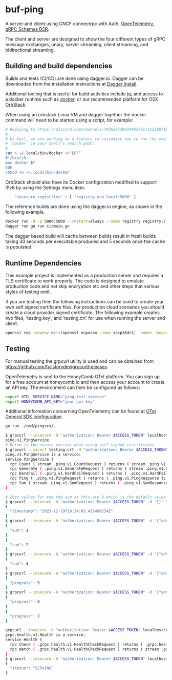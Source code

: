 # buf-ping

A server and client using CNCF connectrpc with Auth, [OpenTelemetry](https://opentelemetry.io), [gRPC Schemas BSR](https://buf.build).

The client and server are designed to show the four different types of gRPC message exchanges, unary, server streaming, client streaming, and bidirectional streaming.

## Building and build dependencies

Builds and tests (CI/CD) are done using dagger.io.  Dagger can be downloaded from the installation instructions at [Dagger Install](docs.dagger.io/cli).

Additional tooling that is useful for build activities include [jq](https://github.com/jqlang/jq), and access to a docker runtime such as [docker](https://docker.com), or our recommended platform for OSX [OrbStack](https://orbstack.dev).

When using an orbstack Linux VM and dagger together the docker command will need to be started using a script, for example:

```sh
# Replying to https://discord.com/channels/707636530424053791/1123687185837740053/1186907997532868618
#
# Hi Karl, we are working on a feature to customize how to run the engine container. In the meantime you could add a shell script called 
# `docker` in your shell’s search path:
#
cat > ~/.local/bin/docker <<‘EOF’
#!/bin/sh
mac docker $*
EOF
chmod +x ~/.local/bin/docker
```

OrbStack should also have its Docker configuration modified to support IPv6 by using the Settings menu item.

```sh
    "insecure-registries" : [ "registry.orb.local:5000" ]
```

The reference builds are done using the dagger.io engine, as shown in the following example.

```sh
docker run -d -p 5000:5000 --restart=always --name registry registry:2
dagger run go run ci/main.go
```

The dagger based build will cache between builds result in fresh builds taking 30 seconds per executable produced and 5 seconds once the cache is populated.

## Runtime Dependencies

This example project is implemented as a production server and requires a TLS certificate to work properly.  The code is designed to emulate production code and not skip encryption etc and other steps that various styles of testing omit.

If you are testing then the following instructions can be used to create your own self signed certificate files.  For production cloud scenarios you should create a cloud provider signed certificate.  The following example creates two files, 'testing.key', and 'testing.crt' for use when running the server and client.

```sh
openssl req -newkey ec:<(openssl ecparam -name secp384r1) -nodes -keyout testing.key -x509 -days 180 -out testing.crt -subj '/C=US/ST=CA/L=Sonoma/O=Karl Mutch, INC/OU=Org' -addext 'subjectAltName=DNS:localhost,IP:127.0.0.1'
```

## Testing

For manual testing the grpcurl utility is used and can be obtained from <https://github.com/fullstorydev/grpcurl/releases>.

OpenTelemetry is sent to the HoneyComb OTel platform.  You can sign up for a free account at honeycomb.io and then access your account to create an API key. The environment can then be configured as follows:

```sh
export OTEL_SERVICE_NAME="ping-test-service"
export HONEYCOMB_API_KEY="your-api-key"
```

Additional information concerning OpenTelemetry can be found at [OTel General SDK configuration](https://opentelemetry.io/docs/specs/otel/configuration/sdk-environment-variables/#general-sdk-configuration).

```sh
go run ./cmd/pingsrv/.
```

```sh
$ grpcurl --insecure -H "authorization: Bearer $ACCESS_TOKEN" localhost:$PORT list
ping.v1.PingService
# Below is the secure variant when using self signed certificates
$ grpcurl --cacert testing.crt -H "authorization: Bearer $ACCESS_TOKEN" localhost:8080 describe
ping.v1.PingService is a service:
service PingService {
  rpc Count ( stream .ping.v1.CountRequest ) returns ( stream .ping.v1.CountResponse );
  rpc Generate ( .ping.v1.GenerateRequest ) returns ( stream .ping.v1.GenerateResponse );
  rpc HardFail ( .ping.v1.HardFailRequest ) returns ( .ping.v1.HardFailResponse );
  rpc Ping ( .ping.v1.PingRequest ) returns ( .ping.v1.PingResponse );
  rpc Sum ( stream .ping.v1.SumRequest ) returns ( .ping.v1.SumResponse );
}
```

```sh
# Zero values for the the sum at this are 0 which is the default value and will not be serialized on the wire
$ grpcurl --insecure -H "authorization: Bearer $ACCESS_TOKEN" -d '{}' localhost:8080 ping.v1.PingService/Ping
{
  "timestamp": "2023-12-19T19:24:03.432490224Z"
}
$ grpcurl --insecure -H "authorization: Bearer $ACCESS_TOKEN" -d '{"addition":"1"}{"addition":"1"}' localhost:8080 ping.v1.PingService/Count
{
  "sum": 1
}
{
  "sum": 2
}
$ grpcurl --insecure -H "authorization: Bearer $ACCESS_TOKEN" -d '{"addition":"1"}{"addition":"1"}' localhost:8080 ping.v1.PingService/Sum
{
  "sum": 4
}
$ grpcurl --insecure -H "authorization: Bearer $ACCESS_TOKEN" -d '{"addition":"1"}' localhost:8080 ping.v1.PingService/Generate
{
  "progress": 5
}
$ grpcurl --insecure -H "authorization: Bearer $ACCESS_TOKEN" -d '{"addition":"2"}' localhost:8080 ping.v1.PingService/Generate
{
  "progress": 6
}
{
  "progress": 7
}
```

```sh
grpcurl --insecure -H "authorization: Bearer $ACCESS_TOKEN" localhost:8080 describe grpc.health.v1.Health
grpc.health.v1.Health is a service:
service Health {
  rpc Check ( .grpc.health.v1.HealthCheckRequest ) returns ( .grpc.health.v1.HealthCheckResponse );
  rpc Watch ( .grpc.health.v1.HealthCheckRequest ) returns ( stream .grpc.health.v1.HealthCheckResponse );
}
$ grpcurl --insecure -H "authorization: Bearer $ACCESS_TOKEN" localhost:8080 grpc.health.v1.Health/Check
{
  "status": "SERVING"
}
```
